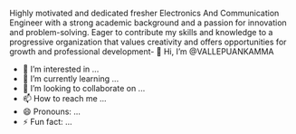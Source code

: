 Highly motivated and dedicated fresher Electronics And Communication Engineer with a strong academic background and a passion for innovation and problem-solving. Eager to contribute my skills and knowledge to a progressive organization that values creativity and offers opportunities for growth and professional development- 👋 Hi, I’m @VALLEPUANKAMMA
- 👀 I’m interested in ...
- 🌱 I’m currently learning ...
- 💞️ I’m looking to collaborate on ...
- 📫 How to reach me ...
- 😄 Pronouns: ...
- ⚡ Fun fact: ...

<!---
VALLEPUANKAMMA/VALLEPUANKAMMA is a ✨ special ✨ repository because its `README.md` (this file) appears on your GitHub profile.
You can click the Preview link to take a look at your changes.
--->
